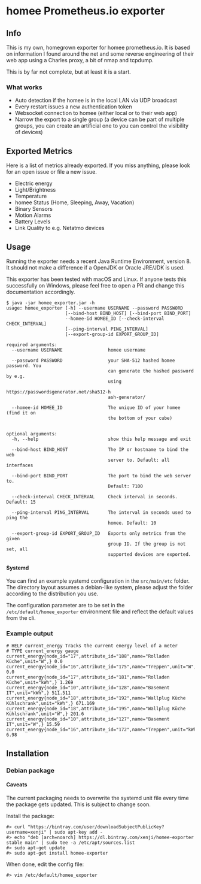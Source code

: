 # homee Prometheus.io exporter

## Info
This is my own, homegrown exporter for homee prometheus.io.
It is based on information I found around the net and some reverse
engineering of their web app using a Charles proxy, a bit of nmap and
tcpdump.

This is by far not complete, but at least it is a start.

### What works

* Auto detection if the homee is in the local LAN via UDP broadcast
* Every restart issues a new authentication token
* Websocket connection to homee (either local or to their web app)
* Narrow the export to a single group (a device can be part of
  multiple groups, you can create an artificial one to you can control
  the visibility of devices)

## Exported Metrics

Here is a list of metrics already exported. If you miss anything, please
look for an open issue or file a new issue.

* Electric energy
* Light/Brightness
* Temperature
* homee Status (Home, Sleeping, Away, Vacation)
* Binary Sensors
* Motion Alarms
* Battery Levels
* Link Quality to e.g. Netatmo devices

## Usage

Running the exporter needs a recent Java Runtime Environment, version 8.
It should not make a difference if a OpenJDK or Oracle JRE/JDK is used.

This exporter has been tested with macOS and Linux. If anyone tests this
successfully on Windows, please feel free to open a PR and change this
documentation accordingly.

```
$ java -jar homee_exporter.jar -h
usage: homee_exporter [-h] --username USERNAME --password PASSWORD
                      [--bind-host BIND_HOST] [--bind-port BIND_PORT]
                      --homee-id HOMEE_ID [--check-interval CHECK_INTERVAL]
                      [--ping-interval PING_INTERVAL]
                      [--export-group-id EXPORT_GROUP_ID]

required arguments:
  --username USERNAME                 homee username

  --password PASSWORD                 your SHA-512 hashed homee password. You
                                      can generate the hashed password by e.g.
                                      using
                                      https://passwordsgenerator.net/sha512-h
                                      ash-generator/

  --homee-id HOMEE_ID                 The unique ID of your homee (find it on
                                      the bottom of your cube)


optional arguments:
  -h, --help                          show this help message and exit

  --bind-host BIND_HOST               The IP or hostname to bind the web
                                      server to. Default: all interfaces

  --bind-port BIND_PORT               The port to bind the web server to.
                                      Default: 7100

  --check-interval CHECK_INTERVAL     Check interval in seconds. Default: 15

  --ping-interval PING_INTERVAL       The interval in seconds used to ping the
                                      homee. Default: 10

  --export-group-id EXPORT_GROUP_ID   Exports only metrics from the given
                                      group ID. If the group is not set, all
                                      supported devices are exported.
```

#### Systemd

You can find an example systemd configuration in the `src/main/etc` folder.
The directory layout assumes a debian-like system, please adjust the
folder according to the distribution you use.

The configuration parameter are to be set in the `/etc/default/homee_exporter`
environment file and reflect the default values from the cli.

### Example output
```
# HELP current_energy Tracks the current energy level of a meter
# TYPE current_energy gauge
current_energy{node_id="17",attribute_id="188",name="Rolladen Küche",unit="W",} 0.0
current_energy{node_id="16",attribute_id="175",name="Treppen",unit="W",} 0.0
current_energy{node_id="17",attribute_id="181",name="Rolladen Küche",unit="kWh",} 1.269
current_energy{node_id="10",attribute_id="128",name="Basement IT",unit="kWh",} 511.511
current_energy{node_id="18",attribute_id="192",name="Wallplug Küche Kühlschrank",unit="kWh",} 671.169
current_energy{node_id="18",attribute_id="195",name="Wallplug Küche Kühlschrank",unit="W",} 201.6
current_energy{node_id="10",attribute_id="127",name="Basement IT",unit="W",} 15.59
current_energy{node_id="16",attribute_id="172",name="Treppen",unit="kWh",} 6.98
```

## Installation

### Debian package

#### Caveats

The current packaging needs to overwrite the systemd unit file every
time the package gets updated. This is subject to change soon.

Install the package:

    #> curl "https://bintray.com/user/downloadSubjectPublicKey?username=xenji" | sudo apt-key add -
    #> echo "deb [arch=noarch] https://dl.bintray.com/xenji/homee-exporter stable main" | sudo tee -a /etc/apt/sources.list
    #> sudo apt-get update
    #> sudo apt-get install homee-exporter

When done, edit the config file:

    #> vim /etc/default/homee_exporter
